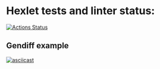 # Hexlet tests and linter status:

[![Actions Status](https://github.com/typ99/frontend-project-lvl2/workflows/hexlet-check/badge.svg)](https://github.com/typ99/frontend-project-lvl2/actions)

## Gendiff example

[![asciicast](https://asciinema.org/a/ASr4O6hVfi0vs1Red44YlwMzR.svg)](https://asciinema.org/a/ASr4O6hVfi0vs1Red44YlwMzR)